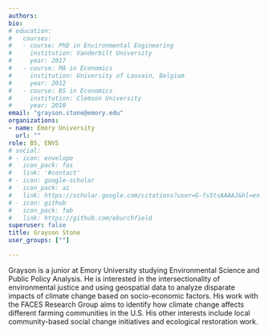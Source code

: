 ```yaml
---
authors:
bio:  
# education:
#   courses:
#   - course: PhD in Environmental Engineering
#     institution: Vanderbilt University
#     year: 2017
#   - course: MA in Economics
#     institution: University of Louvain, Belgium
#     year: 2012
#   - course: BS in Economics 
#     institution: Clemson University
#     year: 2010
email: "grayson.stone@emory.edu"
organizations:
- name: Emory University
  url: ""
role: BS, ENVS
# social:
# - icon: envelope
#   icon_pack: fas
#   link: '#contact'
# - icon: google-scholar
#   icon_pack: ai
#   link: https://scholar.google.com/citations?user=G-fs5tsAAAAJ&hl=en
# - icon: github
#   icon_pack: fab
#   link: https://github.com/eburchfield
superuser: false
title: Grayson Stone
user_groups: [""]

---
```


Grayson is a junior at Emory University studying Environmental Science and Public Policy Analysis. He is interested in the intersectionality of environmental justice and using geospatial data to analyze disparate impacts of climate change based on socio-economic factors. His work with the FACES Research Group aims to identify how climate change affects different farming communities in the U.S. His other interests include local community-based social change initiatives and ecological restoration work.

